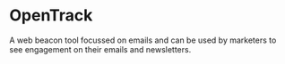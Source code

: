 # OpenTrack
A web beacon tool focussed on emails and can be used by marketers to see engagement on their emails and newsletters.
